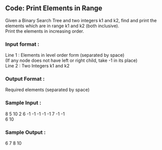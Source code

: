 ## Code: Print Elements in Range
Given a Binary Search Tree and two integers k1 and k2, find and print the elements which are in range k1 and k2 (both inclusive).<br/>
Print the elements in increasing order.
### Input format :
Line 1 : Elements in level order form (separated by space)<br/>
(If any node does not have left or right child, take -1 in its place)<br/>
Line 2 : Two Integers k1 and k2
### Output Format :
Required elements (separated by space)
### Sample Input :
8 5 10 2 6 -1 -1 -1 -1 -1 7 -1 -1<br/>
6 10
### Sample Output :
6 7 8 10